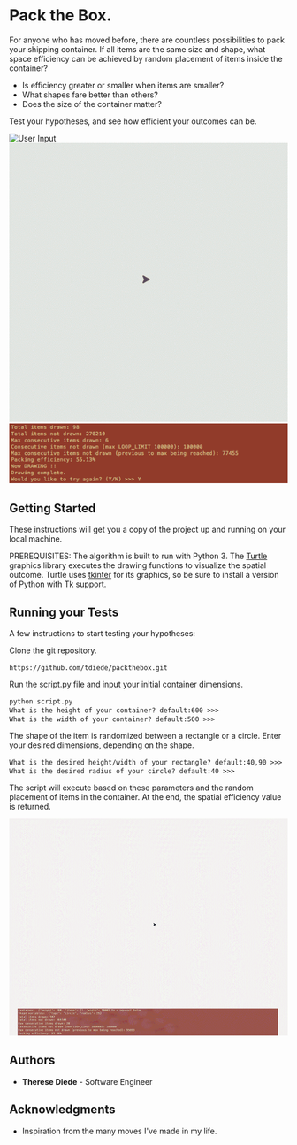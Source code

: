 # Pack the Box.

For anyone who has moved before, there are countless possibilities to pack your shipping container. If all items are the same size and shape, what space efficiency can be achieved by random placement of items inside the container?

* Is efficiency greater or smaller when items are smaller?
* What shapes fare better than others?
* Does the size of the container matter?

Test your hypotheses, and see how efficient your outcomes can be.

![User Input](/x_documentation/user-input.gif)
![Defaults](/x_documentation/defaults-4frames.gif)
![Default Results](/x_documentation/default-results-one.png)


## Getting Started

These instructions will get you a copy of the project up and running on your local machine.

PREREQUISITES: The algorithm is built to run with Python 3. The [Turtle](https://docs.python.org/3.0/library/turtle.html) graphics library executes the drawing functions to visualize the spatial outcome. Turtle uses [tkinter](https://docs.python.org/3/library/tkinter.html#module-tkinter) for its graphics, so be sure to install a version of Python with Tk support.

## Running your Tests

A few instructions to start testing your hypotheses:

Clone the git repository.

```
https://github.com/tdiede/packthebox.git
```

Run the script.py file and input your initial container dimensions.


```
python script.py
What is the height of your container? default:600 >>>
What is the width of your container? default:500 >>>
```

The shape of the item is randomized between a rectangle or a circle.
Enter your desired dimensions, depending on the shape.

```
What is the desired height/width of your rectangle? default:40,90 >>>
What is the desired radius of your circle? default:40 >>>
```

The script will execute based on these parameters and the random placement of items in the container.
At the end, the spatial efficiency value is returned.

![Circles Results](/x_documentation/large-container-circles-results.gif)

## Authors

* **Therese Diede** - Software Engineer

## Acknowledgments

* Inspiration from the many moves I've made in my life.
